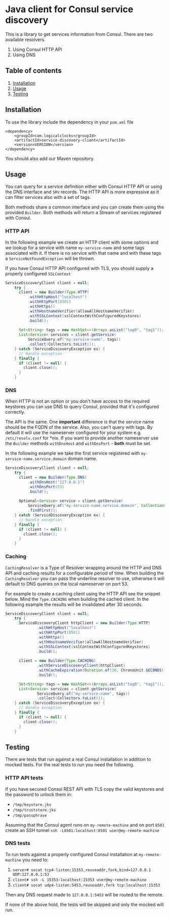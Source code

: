 # Java client for Consul service discovery

This is a library to get services information from Consul.
There are two available resolvers.

1. Using Consul HTTP API
2. Using DNS

## Table of contents
1. [Installation](#installation)
2. [Usage](#usage)
3. [Testing](#testing)

## Installation
To use the library include the dependency in your `pom.xml` file

    <dependency>
        <groupId>com.logicalclocks</groupId>
        <artifactId>service-discovery-client</artifactId>
        <version>VERSION</version>
    </dependency>

You should also add our Maven repository.

## Usage
You can query for a service definition either with Consul HTTP API or
using the DNS interface and `SRV` records. The HTTP API is more expressive
as it can filter services also with a set of tags.

Both methods share a common interface and you can create them using the
provided `Builder`. Both methods will return a Stream of services registered
with Consul.

### HTTP API

In the following example we create an HTTP client with some options
and we lookup for a service with name `my-service-name` and some tags
associated with it. If there is no service with that name and with these
tags a `ServiceNotFoundException` will be thrown.

If you have Consul HTTP API configured with TLS, you should supply a
properly configured `SSLContext`

```java
ServiceDiscoveryClient client = null;
    try {
      client = new Builder(Type.HTTP)
          .withHttpHost("localhost")
          .withHttpPort(8501)
          .withHttps()
          .withHostnameVerifier(allowAllHostnameVerifier)
          .withSSLContext(sslContextWithConfiguredKeystores)
          .build();
      
      Set<String> tags = new HashSet<>(Arrays.asList("tag0", "tag1"));
      List<Service> services = client.getService(
          ServiceQuery.of("my-service-name", tags))
          .collect(Collectors.toList());
    } catch (ServiceDiscoveryException ex) {
      // Handle exception
    } finally {
      if (client != null) {
        client.close();
      }
    }
```

### DNS

When HTTP is not an option or you don't have access to the required keystores
you can use DNS to query Consul, provided that it's configured correctly.

The API is the same. One **important** difference is that the service name
should be the FQDN of the service. Also, you can't query with tags. By default
it will use the nameserver configured for your system e.g. `/etc/resolv.conf`
for *nix. If you want to provide another nameserver use the `Builder` methods
`withDnsHost` and `withDnsPort` - **both** must be set.

In the following example we take the first service registered with
`my-service-name.service.domain` domain name.

```java
ServiceDiscoveryClient client = null;
    try {
      client = new Builder(Type.DNS)
          .withDnsHost("127.0.0.1")
          .withDnsPort(53)
          .build();
      
      Optional<Service> service = client.getService(
          ServiceQuery.of("my-service-name.service.domain", Collections.emptySet()))
          .findFirst();
    } catch (ServiceDiscoveryException ex) {
      // Handle exception
    } finally {
      if (client != null) {
        client.close();
      }
    }
```

### Caching

`CachingResolver` is a Type of Resolver wrapping around the HTTP and DNS API and caching results for a configurable period
of time. When building the `CachingResolver` you can pass the underline resolver to use, otherwise it will default
to DNS queries on the local nameserver on port 53.

For example to create a caching client using the HTTP API see the snippet below. Mind the `Type.CACHING` when
building the cached client. In the following example the results will be invalidated after 30 seconds.

```java
ServiceDiscoveryClient client = null;
    try {
      ServiceDiscoveryClient httpClient = new Builder(Type.HTTP)
              .withHttpHost("localhost")
              .withHttpPort(8501)
              .withHttps()
              .withHostnameVerifier(allowAllHostnameVerifier)
              .withSSLContext(sslContextWithConfiguredKeystores)
              .build();
      
      client = new Builder(Type.CACHING)
              .withServiceDiscoveryClient(httpClient)
              .withCacheExpiration(Duration.of(30, ChronoUnit.SECONDS))
              .build();

      Set<String> tags = new HashSet<>(Arrays.asList("tag0", "tag1"));
      List<Service> services = client.getService(
              ServiceQuery.of("my-service-name", tags))
              .collect(Collectors.toList());
    } catch (ServiceDiscoveryException ex) {
      // Handle exception
    } finally {
      if (client != null) {
        client.close();
      }
    }
```

## Testing
There are tests that run against a real Consul installation in addition to
mocked tests. For the real tests to run you need the following.

### HTTP API tests
If you have secured Consul REST API with TLS copy the valid keystores and the
password to unlock them in:

* `/tmp/keystore.jks`
* `/tmp/truststore.jks`
* `/tmp/passphrase`

Assuming that the Consul agent runs on `my-remote-machine` and on port `8501` create
an SSH tunnel `ssh -L8501:localhost:8501 user@my-remote-machine`

### DNS tests
To run tests against a properly configured Consul installation at `my-remote-machine`
you need to:

1. `server# socat tcp4-listen:15353,reuseaddr,fork,bind=127.0.0.1 UDP:127.0.0.1:53`
2. `client# ssh -L 15353:localhost:15353 user@my-remote-machine`
3. `client# socat udp4-listen:5453,reuseaddr,fork tcp:localhost:15353`

Then any DNS request made to `127.0.0.1:5453` will be routed to the remote.

If none of the above hold, the tests will be skipped and only the mocked will run.